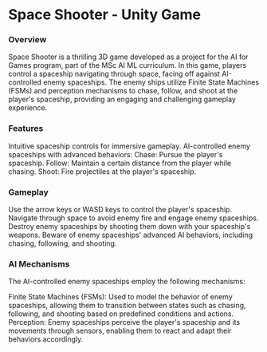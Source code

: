 # Space Shooter - Unity Game
### Overview
Space Shooter is a thrilling 3D game developed as a project for the AI for Games program, part of the MSc AI ML curriculum. In this game, players control a spaceship navigating through space, facing off against AI-controlled enemy spaceships. The enemy ships utilize Finite State Machines (FSMs) and perception mechanisms to chase, follow, and shoot at the player's spaceship, providing an engaging and challenging gameplay experience.

### Features
Intuitive spaceship controls for immersive gameplay.
AI-controlled enemy spaceships with advanced behaviors:
Chase: Pursue the player's spaceship.
Follow: Maintain a certain distance from the player while chasing.
Shoot: Fire projectiles at the player's spaceship.


### Gameplay
Use the arrow keys or WASD keys to control the player's spaceship.
Navigate through space to avoid enemy fire and engage enemy spaceships.
Destroy enemy spaceships by shooting them down with your spaceship's weapons.
Beware of enemy spaceships' advanced AI behaviors, including chasing, following, and shooting.

### AI Mechanisms
The AI-controlled enemy spaceships employ the following mechanisms:

Finite State Machines (FSMs): Used to model the behavior of enemy spaceships, allowing them to transition between states such as chasing, following, and shooting based on predefined conditions and actions.
Perception: Enemy spaceships perceive the player's spaceship and its movements through sensors, enabling them to react and adapt their behaviors accordingly.

